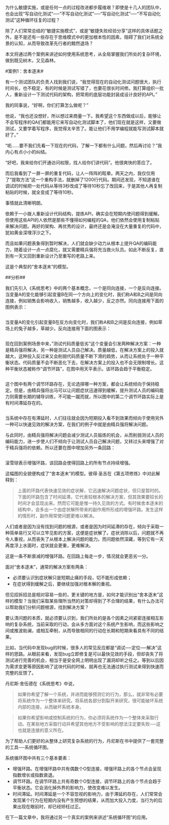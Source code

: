 为什么敏捷实施，或是任何一点的过程改进都步履维艰？即使是十几人的团队中，也会出现“写自动化测试”──“不写自动化测试”──“写自动化测试”──“不写自动化测试”这种循环往复的过程？

除了人们常常总结的“敏捷实施模式”，或是“敏捷失败经验分享”这样的具体话题之外，是不是还有一些存在于思维模式中的更加根本性的因素，阻碍了我们对系统全景的认知，从而导致改革先行者的黯然退场？

本文将通过两个案例来讲述如何使用系统思考，从全局掌握我们所处的复杂环境，做到既见树木，又见森林。

#案例1：舍本逐末#

有一个测试团队的负责人找到我们说，“我觉得现在的自动化测试问题很大，执行时间长，也不稳定，有的时候是测试写错了，也要花很长时间修。我打算组织一批人，重新设计一下测试代码的架构，把常用的底层功能封装成设计良好的API。”

我的同事说，“好啊，你们打算怎么做呢？”

他说，“我也还没想好，所以想过来商量一下。我希望这个东西做成以后，能够让不会写程序的QA们都能用它来写自动化测试脚本了，他们现在就是这样，又要做测试，又要学着写程序，我觉得太辛苦了。能让他们不用学编程就能写测试脚本就好了。”

“呃……要不我们先看一下现在的代码，了解一下都有什么问题，然后再讨论？”我内心有点小小的纠结。

“好吧，我来给你们开通访问权限，找人给你们讲代码”。他很爽快的答应了。

而后我看到了一屏一屏的重复代码，让人一阵阵的眩晕。两天之内，我仅仅用了“提取方法”这一个重构手法，就删掉了1200行代码。期间还发现，不知道谁在调试的时候把一处代码从等待3秒改成了等待10秒忘了改回来，于是其他人再复制粘贴的时候，就全变成了等待10秒。

事情就此清晰明朗。

依赖于一小拨人重新设计代码结构，提炼API，确实会在短期内使问题得到缓解。但使用这些API的人依然是那些不懂得如何编程的QA，他们依然会使用复制粘贴来解决问题。再好的架构、再优秀的设计，最终还是会淹没在大量重复的代码中，犹如黄金深埋浮沙之下。

而且如果问题表象得到暂时解决，人们就会缺少动力从根本上提升QA的编码能力，随着设计一点一点腐化，就又需要精兵强将充当救火队员。如此不断反复，直到有一天又回到重新设计乃至重写的老路上来。

这是个典型的“舍本逐末”的模型。

##分析##

我们先引入《系统思考》中的两个基本概念，一个是同向连接，一个是反向连接。当变量A的变化能够引起变量B在同一个方向上的变化时，我们称A和B之间是同向连接，例如销售会影响收入，销售越多，收入越少，反之亦然。同向连接用下面的图例表示：

<img src="http://xiaodao.github.io/assets/images/s_connection.png" alt="">

当变量A的变化引起变量B在反方向变化时，我们称A和B之间是反向连接，例如草场上的兔子越多，草越少。反向连接用下面的图表示：

<img src="http://xiaodao.github.io/assets/images/o_connection.png" alt="">

现在回到案例场景中来，”测试代码质量低劣”这个变量会引发两种解决方案：一种是精兵强将解决，另一种是测试人员自己解决。质量越低，在解决方案上的投入就越大，这种投入反过来又会削弱代码质量不断下滑的趋势，从而让系统处于一种平衡状态。代码质量不会不断恶化下去，在解决方案上的投入也不会无限制增长。这种平衡状态被称作“调节环路”，在图中用天平表示。该环路会趋于平衡稳定。

<img src="http://xiaodao.github.io/assets/images/system_thinking_balancing_loop_basic.jpg" alt="">

这个图中有两个调节环路存在，无论选择哪一种方案，都会让系统倾向于保持稳定。但是，由精兵强将出马可以让问题症状迅速得到缓解，提升测试人员的编码能力则需要长期的辅导训练，不可能一蹴而就，所以图中的第二个调节环路实际上是有时间滞延存在的。

<img src="http://xiaodao.github.io/assets/images/system_thinking_balancing_loop_delay.jpg" alt="">

当系统中存在有滞延时，人们往往就会因为短期投入看不到效果而倾向于使用另外一种可以快速见效的解决方案，在我们的例子中就是由精兵强将解决问题。

与此同时，由精兵强将解决问题会减少测试人员锻炼的机会，从而削弱测试人员的编码能力，进一步使人们不倾向于让测试人员自己解决问题，又转过头来增强了对于精兵强将的依赖。所以还要在图中增加另外一条回路：

<img src="http://xiaodao.github.io/assets/images/system_thinking_shifting_the_burden.jpg" alt="">

滚雪球表示增强环路，该回路会使得回路上的所有节点持续增强。

这幅图的全貌便构成了“舍本逐末”的模型。彼得·圣吉在《第五项修炼》中对此解释到：

>上面的环路代表快速见效的症状解，它迅速解决问题症状，但只是暂时的。下面的环路包含了时间延滞，它代表较根本的解决方案，但其效果要较长的时间才会显现出来。然而它可能是惟一持久见效的方式。有时候舍本逐末的结构中，会多出一个由症状解所带来的副作用所形成的增强环路。发生这样的情形时，副作用常使问题更难以解决。

人们或者是因为没有找到问题的根源，或者是因为时间延滞的存在，倾向于采取一种简单易行又可以立竿见影的方案，这便是症状解了。症状消除以后，问题就不再令人重视，从而丧失了从根本上解决问题的能力。而问题依然深藏，等到它有一天再度浮上水面时，症状就会更重，更难解决。

这是一条不断衰减的增强环路。在回路上每走一步，情况就会更恶劣一分。

面对“舍本逐末”，通常的解决方案有两条：

* 必须要认识到症状解只是短期止痛的手段，切不能形成依赖；
* 在症状得到缓解之后，要继续加强对根本解的重视。

但见招拆招总是相对容易一些的，更关键的地方是，如何才能识别出“舍本逐末”这样的模型？当我们采取某些理所当然的对策却得到了不合理的结果，有什么办法可以帮助我们分析问题根源，找到解决方案？

要认清问题的本质，就必须要认识到，我们所处的是各个因素之间紧密连接相互影响的复杂系统，当前采取的行动，会从多方面对这个系统产生影响，而这些影响之间或推波助澜，或相互牵制，从而导致相同的行动在长期和短期来看具有不同的结果。

比如，当代码中发现bug的时候，很多人的常见反应都是“调试──定位──解决”这样的思路。从眼前来看，发现bug立即修复是可以最快见效的手段，但却丧失了将测试进行完善的机会，相当于是安全网上明明出现了漏洞却听之任之。等到以后因为需求变更等原因影响了这块代码的时候，就再也无法通过执行测试来得到快速而完整的反馈了。

丹尼斯·舍伍德在《系统思考》中说，

>如果你希望了解一个系统，并进而能够预测它的行为，那么，就非常有必要将系统作为一个整体来研究。将系统各部分割裂开来研究，很可能破坏系统内部的连接，从而破坏系统本身。

>如果你希望影响或控制系统的行为，你必须将系统作为一个整体来采取行动。在某些地方采取行动并希望其他地方不受影响的想法注定要失败──这也就是连接的意义所在。

为了帮助人们更好的从整体上研究复杂系统的行为，丹尼斯在书中提供了一套完整的工具──系统循环图。

系统循环图中共有三个基本要素：

* 增强环路。在增强环路中共有偶数个O型连接，增强环路上的各个节点会呈现指数增长或指数衰退。
* 调节环路。在调节环路上共有奇数个O型连接，调节环路上的各个节点会趋于平衡状态。它会消化掉外界的影响力，使改变难以发生。
* 时间滞延。时间滞延是一个不容忽视的影响力，由于滞延的存在，人们常常会发现某个行为在短期内没有产生预想的结果，从而加大投入力度，当行为的后果出现在眼前时，却已经矫枉过正。

在下一篇文章中，我将通过另一个真实的案例来讲述“系统循环图”的应用。